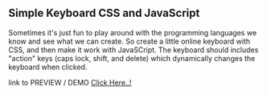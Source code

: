 ## Simple Keyboard CSS and JavaScript

Sometimes it's just fun to play around with the programming languages we know and see what we can create. So create a little online keyboard with CSS, and then make it work with JavaSCript. The keyboard should includes "action" keys (caps lock, shift, and delete) which dynamically changes the keyboard when clicked.

link to PREVIEW / DEMO [Click Here..!](http://naveenkumarpg.com/practice/keyboard/index.html)

